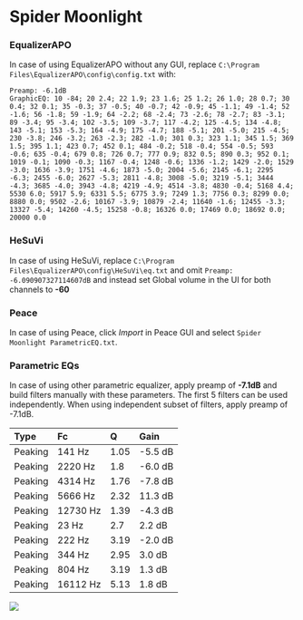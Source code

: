 # Spider Moonlight

### EqualizerAPO
In case of using EqualizerAPO without any GUI, replace `C:\Program Files\EqualizerAPO\config\config.txt`
with:
```
Preamp: -6.1dB
GraphicEQ: 10 -84; 20 2.4; 22 1.9; 23 1.6; 25 1.2; 26 1.0; 28 0.7; 30 0.4; 32 0.1; 35 -0.3; 37 -0.5; 40 -0.7; 42 -0.9; 45 -1.1; 49 -1.4; 52 -1.6; 56 -1.8; 59 -1.9; 64 -2.2; 68 -2.4; 73 -2.6; 78 -2.7; 83 -3.1; 89 -3.4; 95 -3.4; 102 -3.5; 109 -3.7; 117 -4.2; 125 -4.5; 134 -4.8; 143 -5.1; 153 -5.3; 164 -4.9; 175 -4.7; 188 -5.1; 201 -5.0; 215 -4.5; 230 -3.8; 246 -3.2; 263 -2.3; 282 -1.0; 301 0.3; 323 1.1; 345 1.5; 369 1.5; 395 1.1; 423 0.7; 452 0.1; 484 -0.2; 518 -0.4; 554 -0.5; 593 -0.6; 635 -0.4; 679 0.8; 726 0.7; 777 0.9; 832 0.5; 890 0.3; 952 0.1; 1019 -0.1; 1090 -0.3; 1167 -0.4; 1248 -0.6; 1336 -1.2; 1429 -2.0; 1529 -3.0; 1636 -3.9; 1751 -4.6; 1873 -5.0; 2004 -5.6; 2145 -6.1; 2295 -6.3; 2455 -6.0; 2627 -5.3; 2811 -4.8; 3008 -5.0; 3219 -5.1; 3444 -4.3; 3685 -4.0; 3943 -4.8; 4219 -4.9; 4514 -3.8; 4830 -0.4; 5168 4.4; 5530 6.0; 5917 5.9; 6331 5.5; 6775 3.9; 7249 1.3; 7756 0.3; 8299 0.0; 8880 0.0; 9502 -2.6; 10167 -3.9; 10879 -2.4; 11640 -1.6; 12455 -3.3; 13327 -5.4; 14260 -4.5; 15258 -0.8; 16326 0.0; 17469 0.0; 18692 0.0; 20000 0.0
```

### HeSuVi
In case of using HeSuVi, replace `C:\Program Files\EqualizerAPO\config\HeSuVi\eq.txt` and omit `Preamp:
-6.090907327114607dB` and instead set Global volume in the UI for both channels to **-60**

### Peace
In case of using Peace, click *Import* in Peace GUI and select `Spider Moonlight ParametricEQ.txt`.

### Parametric EQs
In case of using other parametric equalizer, apply preamp of **-7.1dB** and build filters manually
with these parameters. The first 5 filters can be used independently.
When using independent subset of filters, apply preamp of -7.1dB.

| Type    | Fc       |    Q | Gain    |
|:--------|:---------|:-----|:--------|
| Peaking | 141 Hz   | 1.05 | -5.5 dB |
| Peaking | 2220 Hz  | 1.8  | -6.0 dB |
| Peaking | 4314 Hz  | 1.76 | -7.8 dB |
| Peaking | 5666 Hz  | 2.32 | 11.3 dB |
| Peaking | 12730 Hz | 1.39 | -4.3 dB |
| Peaking | 23 Hz    | 2.7  | 2.2 dB  |
| Peaking | 222 Hz   | 3.19 | -2.0 dB |
| Peaking | 344 Hz   | 2.95 | 3.0 dB  |
| Peaking | 804 Hz   | 3.19 | 1.3 dB  |
| Peaking | 16112 Hz | 5.13 | 1.8 dB  |

![](https://raw.githubusercontent.com/jaakkopasanen/AutoEq/master/results/headphonecom/sbaf-serious/Spider%20Moonlight/Spider%20Moonlight.png)